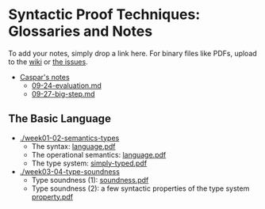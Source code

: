 Syntactic Proof Techniques: Glossaries and Notes
=====
To add your notes, simply drop a link here. For binary files like PDFs, upload
to the [wiki](https://github.com/shhyou/dynamics-tools-notes/wiki) or
[the issues](https://github.com/shhyou/dynamics-tools-notes/issues).
- [Caspar's notes](https://github.com/cjpopova/pl-seminar)
  - [09-24-evaluation.md](https://github.com/cjpopova/pl-seminar/blob/main/09-24-evaluation.md)
  - [09-27-big-step.md](https://github.com/cjpopova/pl-seminar/blob/main/09-27-big-step.md)

## The Basic Language
- [./week01-02-semantics-types](https://github.com/shhyou/dynamics-tools-notes/tree/main/week01-02-semantics-types)
  - The syntax: [language.pdf](https://github.com/shhyou/dynamics-tools-notes/files/7307835/language.pdf)
  - The operational semantics: [language.pdf](https://github.com/shhyou/dynamics-tools-notes/files/7307835/language.pdf)
  - The type system: [simply-typed.pdf](https://github.com/shhyou/dynamics-tools-notes/files/7263510/simply-typed.pdf)
- [./week03-04-type-soundness](https://github.com/shhyou/dynamics-tools-notes/tree/main/week03-04-type-soundness)
  - Type soundness (1): [soundness.pdf](https://github.com/shhyou/dynamics-tools-notes/files/7263509/soundness.pdf)
  - Type soundness (2): a few syntactic properties of the type system [property.pdf](https://github.com/shhyou/dynamics-tools-notes/files/7307834/property.pdf)
